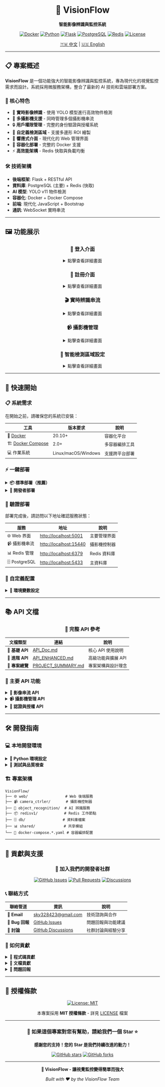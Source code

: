 <div align="center">

# 🎯 VisionFlow

**智能影像辨識與監控系統**

[![Docker](https://img.shields.io/badge/Docker-20.10+-blue?style=flat-square&logo=docker)](https://www.docker.com/)
[![Python](https://img.shields.io/badge/Python-3.11+-green?style=flat-square&logo=python)](https://www.python.org/)
[![Flask](https://img.shields.io/badge/Flask-2.3+-orange?style=flat-square&logo=flask)](https://flask.palletsprojects.com/)
[![PostgreSQL](https://img.shields.io/badge/PostgreSQL-15+-blue?style=flat-square&logo=postgresql)](https://www.postgresql.org/)
[![Redis](https://img.shields.io/badge/Redis-7+-red?style=flat-square&logo=redis)](https://redis.io/)
[![License](https://img.shields.io/badge/License-MIT-yellow?style=flat-square)](LICENSE)

[🇹🇼 中文](./README.md) | [🇺🇸 English](./README_en.md)

</div>

---

## 📋 專案概述

**VisionFlow** 是一個功能強大的智能影像辨識與監控系統，專為現代化的視覺監控需求而設計。系統採用微服務架構，整合了最新的 AI 技術和雲端部署方案。

### 🌟 核心特色

- 🚀 **實時影像辨識** - 使用 YOLO 模型進行高效物件檢測
- 🎥 **多攝影機支援** - 同時管理多個攝影機串流
- 🔒 **用戶權限管理** - 完整的身份驗證與授權系統
- 🎨 **自定義檢測區域** - 支援多邊形 ROI 繪製
- 📱 **響應式介面** - 現代化的 Web 管理界面
- 🐳 **容器化部署** - 完整的 Docker 支援
- ⚡ **高效能架構** - Redis 快取與負載均衡

### 🛠️ 技術架構

- **後端框架**: Flask + RESTful API
- **資料庫**: PostgreSQL (主要) + Redis (快取)
- **AI 模型**: YOLO v11 物件檢測
- **容器化**: Docker + Docker Compose
- **前端**: 現代化 JavaScript + Bootstrap
- **通訊**: WebSocket 實時串流

---

## 🖼️ 功能展示

<div align="center">

### 🔐 登入介面
<details>
<summary>點擊查看詳細畫面</summary>

用戶可以輸入賬號與密碼進行登入，並進入管理系統。

![登入介面](./readme_image/login.PNG)

</details>

### 📝 註冊介面
<details>
<summary>點擊查看詳細畫面</summary>

提供用戶創建新賬號的功能，確保用戶權限管理的靈活性。

![註冊介面](./readme_image/register.PNG)

</details>

### 🎬 實時辨識串流
<details>
<summary>點擊查看詳細畫面</summary>

**核心功能亮點：**
- ⚡ 實時顯示攝影機的辨識結果
- 🎯 支援多攝影機影像流展示
- 🏷️ 根據模型輸出的物件標籤進行顯示
- 📊 即時檢測統計資訊

![辨識串流](./readme_image/stream_interface.PNG)

</details>

### 📹 攝影機管理
<details>
<summary>點擊查看詳細畫面</summary>

**管理功能：**
- ➕ 新增、修改、刪除攝影機
- 🔧 為攝影機指定辨識模型
- ⚙️ 配置攝影機參數（URL、名稱、地點等）
- 🔄 即時狀態監控

![攝影機管理](./readme_image/camera_management.PNG)

</details>

### 🎨 智能檢測區域設定
<details>
<summary>點擊查看詳細畫面</summary>

**進階功能：**
- 🖌️ 支援多邊形 ROI 繪製
- ⏰ 可為每個區域設置警報時間
- 🎯 自定義檢測靈敏度
- 📐 精確的座標定位

![辨識區域繪製](./readme_image/detection_area.PNG)

</details>

</div>

---

## 🚀 快速開始

### 📋 系統需求

在開始之前，請確保您的系統已安裝：

| 工具 | 版本要求 | 說明 |
|------|----------|------|
| 🐳 [Docker](https://www.docker.com/) | 20.10+ | 容器化平台 |
| 🏗️ [Docker Compose](https://docs.docker.com/compose/) | 2.0+ | 多容器編排工具 |
| 💻 作業系統 | Linux/macOS/Windows | 支援跨平台部署 |

### ⚡ 一鍵部署

<details>
<summary><strong>📦 標準部署（推薦）</strong></summary>

```bash
# 1️⃣ 克隆專案
git clone https://github.com/yourusername/VisionFlow.git
cd VisionFlow

# 2️⃣ 啟動所有服務
docker-compose -f docker-compose.optimized.yaml up -d

# 3️⃣ 等待服務啟動完成（約 2-3 分鐘）
docker-compose -f docker-compose.optimized.yaml ps

# 4️⃣ 初始化資料庫
docker-compose -f docker-compose.optimized.yaml exec backend flask db upgrade
```

</details>

<details>
<summary><strong>🔧 開發者部署</strong></summary>

```bash
# 1️⃣ 克隆專案
git clone https://github.com/yourusername/VisionFlow.git
cd VisionFlow

# 2️⃣ 啟動基礎服務
docker-compose -f docker-compose.yaml up -d

# 3️⃣ 啟動 Redis 工作節點
docker-compose -f docker-compose-redis.yaml up -d

# 4️⃣ 資料庫遷移
docker-compose exec backend flask db upgrade
```

</details>

### 🎯 驗證部署

部署完成後，請訪問以下地址確認服務狀態：

| 服務 | 地址 | 說明 |
|------|------|------|
| 🌐 Web 界面 | [http://localhost:5001](http://localhost:5001) | 主要管理界面 |
| 📹 攝影機串流 | [http://localhost:15440](http://localhost:15440) | 攝影機控制器 |
| 📊 Redis 管理 | [http://localhost:6379](http://localhost:6379) | Redis 資料庫 |
| 🗄️ PostgreSQL | [http://localhost:5433](http://localhost:5433) | 主資料庫 |

### 🔧 自定義配置

<details>
<summary><strong>📝 環境變數設定</strong></summary>

創建 `.env` 檔案並設定以下變數：

```bash
# 資料庫設定
POSTGRES_DB=visionflow_db
POSTGRES_USER=admin
POSTGRES_PASSWORD=your_secure_password

# Redis 設定
REDIS_HOST=redis
REDIS_PORT=6379

# 應用程式設定
FLASK_ENV=production
SECRET_KEY=your_secret_key_here

# 模型設定
MODEL_PATH=/app/models/yolo11n.pt
CONFIDENCE_THRESHOLD=0.5
```

</details>

---

## 📚 API 文檔

<div align="center">

### 🔗 完整 API 參考

| 文檔類型 | 連結 | 說明 |
|----------|------|------|
| 📖 **基礎 API** | [API_Doc.md](./API_Doc.md) | 核心 API 使用說明 |
| 🚀 **進階 API** | [API_ENHANCED.md](./API_ENHANCED.md) | 高級功能與擴展 API |
| 🎯 **專案總覽** | [PROJECT_SUMMARY.md](./PROJECT_SUMMARY.md) | 專案架構與設計理念 |

</div>

### 🌟 主要 API 功能

<details>
<summary><strong>🎥 影像串流 API</strong></summary>

```http
# 獲取實時串流
GET /recognized_stream/{camera_id}

# 獲取原始串流
GET /get_stream/{camera_id}

# 獲取快照
GET /get_snapshot/{camera_id}
```

</details>

<details>
<summary><strong>📹 攝影機管理 API</strong></summary>

```http
# 獲取所有攝影機
GET /api/camera/cameras

# 新增攝影機
POST /api/camera/cameras

# 更新攝影機
PATCH /api/camera/cameras/{id}

# 刪除攝影機
DELETE /api/camera/cameras/{id}
```

</details>

<details>
<summary><strong>🔐 認證與授權 API</strong></summary>

```http
# 用戶登入
POST /api/auth/login

# 用戶註冊
POST /api/auth/register

# Token 刷新
POST /api/auth/refresh
```

</details>

---

## 🛠️ 開發指南

### 💻 本地開發環境

<details>
<summary><strong>🐍 Python 環境設定</strong></summary>

```bash
# 1️⃣ 創建虛擬環境
python3 -m venv venv

# 2️⃣ 啟用虛擬環境
# Linux/macOS:
source venv/bin/activate
# Windows:
venv\Scripts\activate

# 3️⃣ 安裝依賴套件
pip install -r requirements.txt

# 4️⃣ 啟動開發伺服器
flask run --debug
```

</details>

<details>
<summary><strong>🧪 測試與品質檢查</strong></summary>

```bash
# 🔍 執行單元測試
pytest tests/ -v

# 📊 程式碼覆蓋率
pytest --cov=./ tests/

# 🎨 程式碼格式化
black . --line-length 88

# 🔧 靜態分析
flake8 . --max-line-length 88
```

</details>

### 🏗️ 專案架構

```
VisionFlow/
├── 🌐 web/                 # Web 後端服務
├── 📹 camera_ctrler/       # 攝影機控制器
├── 🤖 object_recognition/  # AI 辨識服務
├── 📦 redisv1/            # Redis 工作節點
├── 🗄️ db/                 # 資料庫檔案
├── 📊 shared/             # 共享模組
└── 🐳 docker-compose.*.yaml # 容器編排配置
```

---

## 🤝 貢獻與支援

<div align="center">

### 🌟 加入我們的開發者社群

[![GitHub Issues](https://img.shields.io/badge/Issues-歡迎回報-red?style=for-the-badge&logo=github)](https://github.com/yourusername/VisionFlow/issues)
[![Pull Requests](https://img.shields.io/badge/PR-歡迎貢獻-green?style=for-the-badge&logo=github)](https://github.com/yourusername/VisionFlow/pulls)
[![Discussions](https://img.shields.io/badge/討論區-加入討論-blue?style=for-the-badge&logo=github)](https://github.com/yourusername/VisionFlow/discussions)

</div>

### 📞 聯絡方式

| 聯絡管道 | 資訊 | 說明 |
|----------|------|------|
| 📧 **Email** | [sky328423@gmail.com](mailto:sky328423@gmail.com) | 技術諮詢與合作 |
| 🐛 **Bug 回報** | [GitHub Issues](https://github.com/yourusername/VisionFlow/issues) | 問題回報與功能建議 |
| 💬 **討論** | [GitHub Discussions](https://github.com/yourusername/VisionFlow/discussions) | 社群討論與經驗分享 |

### 🎯 如何貢獻

<details>
<summary><strong>🔧 程式碼貢獻</strong></summary>

1. **Fork** 本專案
2. 創建您的功能分支 (`git checkout -b feature/AmazingFeature`)
3. 提交您的更改 (`git commit -m 'Add some AmazingFeature'`)
4. 推送到分支 (`git push origin feature/AmazingFeature`)
5. 開啟一個 **Pull Request**

</details>

<details>
<summary><strong>📝 文檔貢獻</strong></summary>

- 改善 README 或 API 文檔
- 翻譯文檔到其他語言
- 增加使用範例和教學

</details>

<details>
<summary><strong>🐛 問題回報</strong></summary>

回報問題時請包含：
- 作業系統版本
- Docker 版本
- 錯誤訊息截圖
- 重現步驟

</details>

---

## 📄 授權條款

<div align="center">

[![License: MIT](https://img.shields.io/badge/License-MIT-yellow.svg?style=for-the-badge)](https://opensource.org/licenses/MIT)

本專案採用 **MIT 授權條款** - 詳見 [LICENSE](LICENSE) 檔案

</div>

---

<div align="center">

### 🌟 如果這個專案對您有幫助，請給我們一個 Star ⭐

**感謝您的支持！您的 Star 是我們持續改進的動力！**

[![GitHub stars](https://img.shields.io/github/stars/yourusername/VisionFlow?style=social)](https://github.com/dan246/VisionFlow/stargazers)
[![GitHub forks](https://img.shields.io/github/forks/yourusername/VisionFlow?style=social)](https://github.com/dan246/VisionFlow/network)

---

**🚀 VisionFlow - 讓視覺監控變得簡單而強大**

*Built with ❤️ by the VisionFlow Team*

</div>
